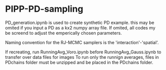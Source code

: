 # PIPP-PD-sampling

PD_generation.ipynb is used to create synthetic PD example. this may be omited if you input a PD as a kx2 numpy array file. If omited, all codes my be screend to adjust the emperically chosen parameters.

Naming convention for the RJ-MCMC samplers is the 'interaction'-'spatial'.

If recreating, run RunningAvg_Voro.ipynb before RunningAvg_Gauss.ipynb to transfer over data files for images
To run only the runnign averages, files in PDchains folder must be unzipped and be placed in the PDchains folder.
